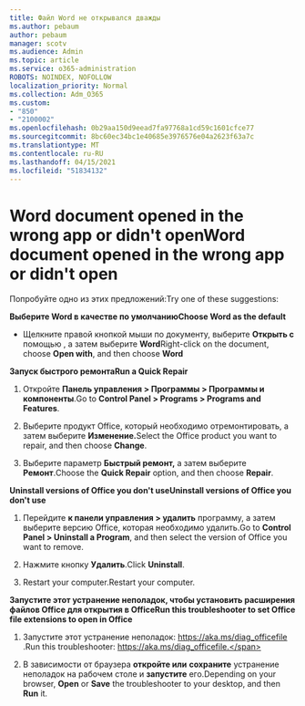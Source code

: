 ```yaml
---
title: Файл Word не открывался дважды
ms.author: pebaum
author: pebaum
manager: scotv
ms.audience: Admin
ms.topic: article
ms.service: o365-administration
ROBOTS: NOINDEX, NOFOLLOW
localization_priority: Normal
ms.collection: Adm_O365
ms.custom:
- "850"
- "2100002"
ms.openlocfilehash: 0b29aa150d9eead7fa97768a1cd59c1601cfce77
ms.sourcegitcommit: 8bc60ec34bc1e40685e3976576e04a2623f63a7c
ms.translationtype: MT
ms.contentlocale: ru-RU
ms.lasthandoff: 04/15/2021
ms.locfileid: "51834132"
---
```

# <a name="word-document-opened-in-the-wrong-app-or-didnt-open"></a><span data-ttu-id="4f167-102">Word document opened in the wrong app or didn't open</span><span class="sxs-lookup"><span data-stu-id="4f167-102">Word document opened in the wrong app or didn't open</span></span>

<span data-ttu-id="4f167-103">Попробуйте одно из этих предложений:</span><span class="sxs-lookup"><span data-stu-id="4f167-103">Try one of these suggestions:</span></span>

<span data-ttu-id="4f167-104">**Выберите Word в качестве по умолчанию**</span><span class="sxs-lookup"><span data-stu-id="4f167-104">**Choose Word as the default**</span></span>

- <span data-ttu-id="4f167-105">Щелкните правой кнопкой мыши по документу, выберите **Открыть с** помощью , а затем выберите **Word**</span><span class="sxs-lookup"><span data-stu-id="4f167-105">Right-click on the document, choose **Open with**, and then choose **Word**</span></span>

<span data-ttu-id="4f167-106">**Запуск быстрого ремонта**</span><span class="sxs-lookup"><span data-stu-id="4f167-106">**Run a Quick Repair**</span></span>

1. <span data-ttu-id="4f167-107">Откройте **Панель управления > Программы > Программы и компоненты**.</span><span class="sxs-lookup"><span data-stu-id="4f167-107">Go to **Control Panel > Programs > Programs and Features**.</span></span>

2. <span data-ttu-id="4f167-108">Выберите продукт Office, который необходимо отремонтировать, а затем выберите **Изменение.**</span><span class="sxs-lookup"><span data-stu-id="4f167-108">Select the Office product you want to repair, and then choose **Change**.</span></span>

3. <span data-ttu-id="4f167-109">Выберите параметр **Быстрый ремонт,** а затем выберите **Ремонт**.</span><span class="sxs-lookup"><span data-stu-id="4f167-109">Choose the **Quick Repair** option, and then choose **Repair**.</span></span>

<span data-ttu-id="4f167-110">**Uninstall versions of Office you don't use**</span><span class="sxs-lookup"><span data-stu-id="4f167-110">**Uninstall versions of Office you don't use**</span></span>

1. <span data-ttu-id="4f167-111">Перейдите **к панели управления > удалить** программу, а затем выберите версию Office, которая необходимо удалить.</span><span class="sxs-lookup"><span data-stu-id="4f167-111">Go to **Control Panel > Uninstall a Program**, and then select the version of Office you want to remove.</span></span>

2. <span data-ttu-id="4f167-112">Нажмите кнопку **Удалить**.</span><span class="sxs-lookup"><span data-stu-id="4f167-112">Click **Uninstall**.</span></span>

3. <span data-ttu-id="4f167-113">Restart your computer.</span><span class="sxs-lookup"><span data-stu-id="4f167-113">Restart your computer.</span></span>

<span data-ttu-id="4f167-114">**Запустите этот устранение неполадок, чтобы установить расширения файлов Office для открытия в Office**</span><span class="sxs-lookup"><span data-stu-id="4f167-114">**Run this troubleshooter to set Office file extensions to open in Office**</span></span>

1. <span data-ttu-id="4f167-115">Запустите этот устранение неполадок: https://aka.ms/diag_officefile .</span><span class="sxs-lookup"><span data-stu-id="4f167-115">Run this troubleshooter: https://aka.ms/diag_officefile.</span></span>

2. <span data-ttu-id="4f167-116">В зависимости от браузера **откройте или** **сохраните** устранение неполадок на рабочем столе и **запустите** его.</span><span class="sxs-lookup"><span data-stu-id="4f167-116">Depending on your browser, **Open** or **Save** the troubleshooter to your desktop, and then **Run** it.</span></span>
